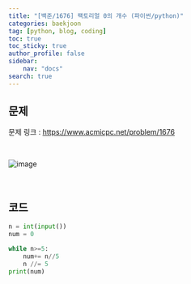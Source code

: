 ```yaml
---
title: "[백준/1676] 팩토리얼 0의 개수 (파이썬/python)"
categories: baekjoon
tag: [python, blog, coding]
toc: true
toc_sticky: true
author_profile: false
sidebar:
    nav: "docs"
search: true
---
```


## 문제

문제 링크 : <a href="https://www.acmicpc.net/problem/1676" target="_blank">https://www.acmicpc.net/problem/1676</a>

<br/>

![image](https://user-images.githubusercontent.com/52556486/180926000-4b74e425-be7d-40c4-ae52-5ec859993909.png)

<br/>

## 코드

```python
n = int(input())
num = 0

while n>=5:
    num+= n//5
    n //= 5
print(num)
```